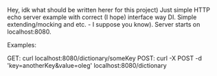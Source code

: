 Hey, idk what should be written herer for this project)
Just simple HTTP echo server example with correct (I hope) interface way DI. Simple extending/mocking and etc. - I suppose you know).
Server starts on localhost:8080.

Examples:

GET: curl localhost:8080/dictionary/someKey
POST:  curl -X POST -d 'key=anotherKey&value=oleg' localhost:8080/dictionary
